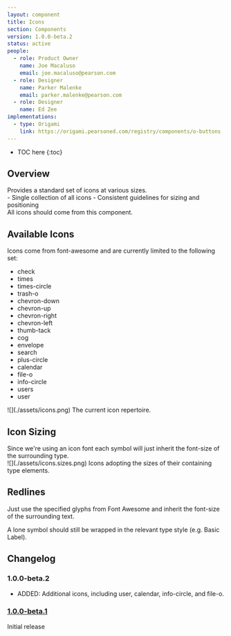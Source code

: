 ```yaml
---
layout: component
title: Icons
section: Components
version: 1.0.0-beta.2
status: active
people:
  - role: Product Owner
    name: Joe Macaluso
    email: joe.macaluso@pearson.com
  - role: Designer
    name: Parker Malenke
    email: parker.malenke@pearson.com
  - role: Designer
    name: Ed Zee
implementations:
  - type: Origami
    link: https://origami.pearsoned.com/registry/components/o-buttons
---
```


* TOC here
{:toc}


## Overview
<div markdown="1" class="tagline">
Provides a standard set of icons at various sizes.
</div>

<div markdown="1" class="feature_list">
- Single collection of all icons
- Consistent guidelines for sizing and positioning
</div>

<div markdown="1" class="usage">
All icons should come from this component.
</div>

## Available Icons
<div class="section_text" markdown="1">
Icons come from font-awesome and are currently limited to the following set:

- check
- times
- times-circle
- trash-o
- chevron-down
- chevron-up
- chevron-right
- chevron-left
- thumb-tack
- cog
- envelope
- search
- plus-circle
- calendar
- file-o
- info-circle
- users
- user

</div>


<div class="images">
<div class="narrow_image" markdown="1">
![](./assets/icons.png)
The current icon repertoire.
</div>
</div>


## Icon Sizing
<div class="section_text" markdown="1">
Since we're using an icon font each symbol will just inherit the font-size of the surrounding type.
</div>

<div class="images">
<div class="narrow_image" markdown="1">
![](./assets/icons.sizes.png)
Icons adopting the sizes of their containing type elements.
</div>
</div>

## Redlines
<div class="section_text" markdown="1">
Just use the specified glyphs from Font Awesome and inherit the font-size of the surrounding text.

A lone symbol should still be wrapped in the relevant type style (e.g. Basic Label).
</div>

## Changelog

### 1.0.0-beta.2
- ADDED: Additional icons, including user, calendar, info-circle, and file-o.

### [1.0.0-beta.1](./v1.0.0-beta.1)
Initial release
